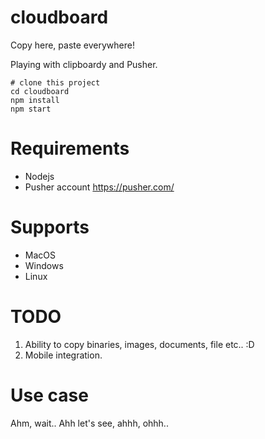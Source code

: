 # cloudboard
Copy here, paste everywhere!

Playing with clipboardy and Pusher.

```
# clone this project
cd cloudboard
npm install
npm start
```

# Requirements
- Nodejs
- Pusher account https://pusher.com/

# Supports
- MacOS
- Windows
- Linux

# TODO
1. Ability to copy binaries, images, documents, file etc.. :D
2. Mobile integration.

# Use case
Ahm, wait.. Ahh let's see, ahhh, ohhh..
